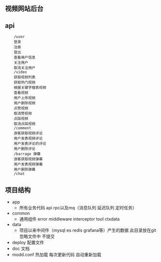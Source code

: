 ## 视频网站后台

## api
        /user
        登录
        注册
        登出
        查看用户信息
        关注用户
        取消关注用户
        /video
        获取视频列表
        获取热门视频
        根据关键字搜索视频
        查看视频
        用户上传视频
        用户删除视频
        点赞视频
        取消赞视频
        点踩视频
        取消点踩视频
        /comment
        游客获取视频评论
        用户发表视频评论
        用户发表评论的评论
        用户删除评论
        /barrage 弹幕
        游客获取视频弹幕
        用户发表视频弹幕
        用户删除弹幕
        /chat 

## 项目结构 
* app 
  * 所有业务代码 api rpc以及mq（消息队列 延迟队列 定时任务）
* common 
  * 通用组件 error middleware interceptor tool ctxdata
* data 
  * 项目以来中间件（mysql es redis grafana等）产生的数据 此目录放在git忽略文件中 不提交
* deploy 配置文件
* doc 文档
* modd.conf 热加载 每次更新代码 自动重新加载